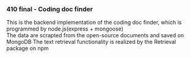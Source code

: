 ### 410 final - Coding doc finder

This is the backend implementation of the coding doc finder, which is programmed by node.js(express + mongoose)   
The data are scrapted from the open-source documents and saved on MongoDB 
The text retrieval functionality is realized by the Retrieval package on npm